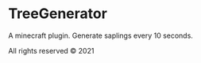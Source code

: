 # TreeGenerator
A minecraft plugin. Generate saplings every 10 seconds.

All rights reserved © 2021
